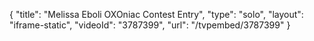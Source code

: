 {
    "title": "Melissa Eboli OXOniac Contest Entry",
    "type": "solo",
    "layout": "iframe-static",
    "videoId": "3787399",
    "url": "\/tvpembed\/3787399"
}